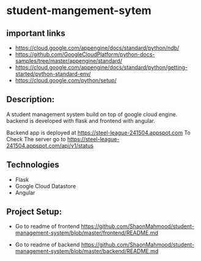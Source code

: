 # student-mangement-sytem

## important links
- <https://cloud.google.com/appengine/docs/standard/python/ndb/>
- <https://github.com/GoogleCloudPlatform/python-docs-samples/tree/master/appengine/standard/>
- <https://cloud.google.com/appengine/docs/standard/python/getting-started/python-standard-env/>
- <https://cloud.google.com/python/setup/>

## Description:
A student management system build on top of google cloud engine. backend is developed
with flask and frontend with angular.

Backend app is deployed at <https://steel-league-241504.appspot.com>
To Check The server go to <https://steel-league-241504.appspot.com/api/v1/status>

## Technologies
- Flask
- Google Cloud Datastore
- Angular

## Project Setup:
- Go to readme of frontend <https://github.com/ShaonMahmood/student-management-system/blob/master/frontend/README.md>

- Go to readme of backend <https://github.com/ShaonMahmood/student-management-system/blob/master/backend/README.md>